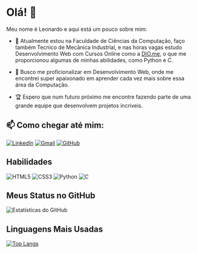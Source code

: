 # Olá! 👋

Meu nome é Leonardo e aqui está um pouco sobre mim:

- 🌱 Atualmente estou na Faculdade de Ciências da Computação, faço também Tecnico de Mecânica Industrial, e nas horas vagas estudo Desenvolvimento Web com Cursos Online como a [DIO.me](https://web.dio.me/users/leonardomqueiroz2018?tab=achievements), o que me proporcionou algumas de minhas abilidades, como Python e C.

- 🔭 Busco me proficionalizar em Desenvolvimento Web, onde me encontrei super apaixonado em aprender cada vez mais sobre essa área da Computação.

- 🏆 Espero que num futuro próximo me encontre fazendo parte de uma grande equipe que desenvolvem projetos incriveis.


## 📫 Como chegar até mim:

[![LinkedIn](https://img.shields.io/badge/LinkedIn-0077B5?style=for-the-badge&logo=linkedin&logoColor=white)](https://www.linkedin.com/in/leonardo-martins-bb00b4223/)
[![Gmail](https://img.shields.io/badge/Gmail-333333?style=for-the-badge&logo=gmail&logoColor=red)](mailto:SEUGMAIL)
[![GitHub](https://img.shields.io/badge/GitHub-100000?style=for-the-badge&logo=github&logoColor=white)](https://github.com/LeonardoMQz)

## Habilidades

![HTML5](https://img.shields.io/badge/HTML5-E34F26?style=for-the-badge&logo=html5&logoColor=white)
![CSS3](https://img.shields.io/badge/CSS3-1572B6?style=for-the-badge&logo=css3&logoColor=white)
![Python](https://img.shields.io/badge/python-3670A0?style=for-the-badge&logo=python&logoColor=ffdd54)
![C](https://img.shields.io/badge/C-00599C?style=for-the-badge&logo=c&logoColor=white)

## Meus Status no GitHub

![Estatísticas do GitHub](https://github-readme-stats.vercel.app/api?username=LeonardoMQz&show_icons=true&theme=dark)

## Linguagens Mais Usadas

[![Top Langs](https://github-readme-stats.vercel.app/api/top-langs/?username=LeonardoMQz&layout=compact&theme=dark)](https://github.com/LeonardoMQz)
